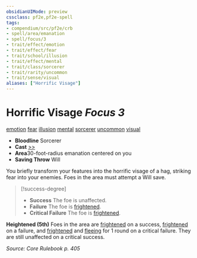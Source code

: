 ```yaml
---
obsidianUIMode: preview
cssclass: pf2e,pf2e-spell
tags:
- compendium/src/pf2e/crb
- spell/area/emanation
- spell/focus/3
- trait/effect/emotion
- trait/effect/fear
- trait/school/illusion
- trait/effect/mental
- trait/class/sorcerer
- trait/rarity/uncommon
- trait/sense/visual
aliases: ["Horrific Visage"]
---
```

# Horrific Visage *Focus 3*   
[emotion](emotion.md)  [fear](rules/traits/fear.md)  [illusion](illusion.md)  [mental](mental.md)  [sorcerer](rules/traits/sorcerer.md)  [uncommon](uncommon.md)  [visual](visual.md)  

- **Bloodline** Sorcerer
- **Cast** [>>](chapter-9-playing-the-game.md#Actions "Two-Action") 
- **Area**30-foot-radius emanation centered on you
- **Saving Throw** Will

You briefly transform your features into the horrific visage of a hag, striking fear into your enemies. Foes in the area must attempt a Will save.

> [!success-degree] 
> - **Success** The foe is unaffected.
> - **Failure** The foe is [frightened](conditions.md#Frightened).
> - **Critical Failure** The foe is [frightened](conditions.md#Frightened).

**Heightened (5th)** Foes in the area are [frightened](conditions.md#Frightened) on a success, [frightened](conditions.md#Frightened) on a failure, and [frightened](conditions.md#Frightened) and [fleeing](conditions.md#Fleeing) for 1 round on a critical failure. They are still unaffected on a critical success.

*Source: Core Rulebook p. 405*